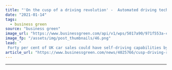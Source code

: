 ```yaml
---
title: "'On the cusp of a driving revolution' -  Automated driving technologies tipped to shift into the fast lane"
date: "2021-01-14"
tags: 
  - business green
source: "business green"
image_url: "https://www.businessgreen.com/api/v1/wps/5017a90/971f553a-c468-4f58-b87c-c98372038376/5/automated-future-185x114.png"
image_fp: "/assets/img/post_thumbnails/46.png"
lead: "
 Forty per cent of UK car sales could have self-driving capabilities by 2035 delivering a £42bn market, according to a new report from Connected Places Catapult, Element Energy, and Cambridge Econometrics ..."
article_url: "https://www.businessgreen.com/news/4025766/cusp-driving-revolution-automated-driving-technologies-tipped-shift-fast-lane"
---
```


---

